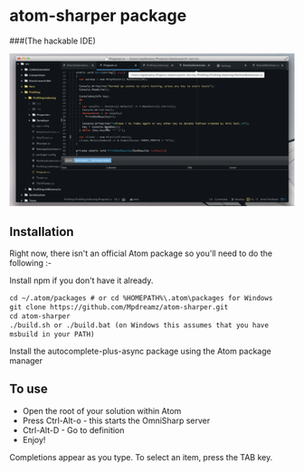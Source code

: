 # atom-sharper package
###(The hackable IDE)

![atom-sharper](atom-sharper.gif)

## Installation

Right now, there isn't an official Atom package so you'll need to do the following :-

Install npm if you don't have it already.
```
cd ~/.atom/packages # or cd %HOMEPATH%\.atom\packages for Windows
git clone https://github.com/Mpdreamz/atom-sharper.git
cd atom-sharper
./build.sh or ./build.bat (on Windows this assumes that you have msbuild in your PATH)
```

Install the autocomplete-plus-async package using the Atom package manager

## To use

- Open the root of your solution within Atom
- Press Ctrl-Alt-o - this starts the OmniSharp server
- Ctrl-Alt-D - Go to definition
- Enjoy!

Completions appear as you type. To select an item, press the TAB key.
